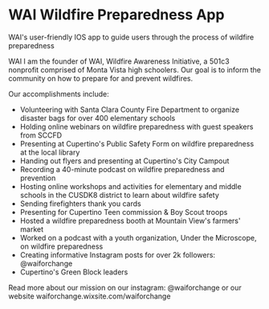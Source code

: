 # WAI Wildfire Preparedness App

WAI's user-friendly IOS app to guide users through the process of wildfire preparedness 

WAI
I am the founder of WAI, Wildfire Awareness Initiative, a 501c3 nonprofit comprised of Monta Vista high schoolers. Our goal is to inform the community on how to prepare for and prevent wildfires.

Our accomplishments include:
- Volunteering with Santa Clara County Fire Department to organize disaster bags for over 400 elementary schools
- Holding online webinars on wildfire preparedness with guest speakers from SCCFD
- Presenting at Cupertino's Public Safety Form on wildfire preparedness at the local library 
- Handing out flyers and presenting at Cupertino's City Campout
- Recording a 40-minute podcast on wildfire preparedness and prevention
- Hosting online workshops and activities for elementary and middle schools in the CUSDK8 district to learn about wildfire     safety 
- Sending firefighters thank you cards
- Presenting for Cupertino Teen commission & Boy Scout troops
- Hosted a wildfire preparedness booth at Mountain View's farmers' market
- Worked on a podcast with a youth organization, Under the Microscope, on wildfire preparedness
- Creating informative Instagram posts for over 2k followers:  @waiforchange
- Cupertino's Green Block leaders


Read more about our mission on our instagram: @waiforchange or our website waiforchange.wixsite.com/waiforchange
